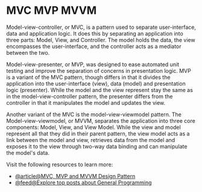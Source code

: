 # MVC MVP MVVM

Model-view-controller, or MVC, is a pattern used to separate user-interface, data and application logic. It does this by separating an application into three parts: Model, View, and Controller. The model holds the data, the view encompasses the user-interface, and the controller acts as a mediator between the two.

Model-view-presenter, or MVP, was designed to ease automated unit testing and improve the separation of concerns in presentation logic. MVP is a variant of the MVC pattern, though differs in that it divides the application into the user-interface (view), data (model) and presentation logic (presenter). While the model and the view represent stay the same as in the model-view-controller pattern, the presenter differs from the controller in that it manipulates the model and updates the view.

Another variant of the MVC is the model-view-viewmodel pattern. The Model-view-viewmodel, or MVVM, separates the application into three core components: Model, View, and View Model. While the view and model represent all that they did in their parent pattern, the view model acts as a link between the model and view, retrieves data from the model and exposes it to the view through two-way data binding and can manipulate the model's data.

Visit the following resources to learn more:

- [@article@MVC, MVP and MVVM Design Pattern](https://medium.com/@ankit.sinhal/mvc-mvp-and-mvvm-design-pattern-6e169567bbad)
- [@feed@Explore top posts about General Programming](https://app.daily.dev/tags/general-programming?ref=roadmapsh)